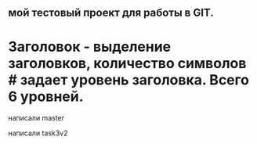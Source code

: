 ## мой тестовый проект для работы в GIT.

# Заголовок - выделение заголовков, количество символов # задает уровень заголовка. Всего 6 уровней.

написали master

написали task3v2